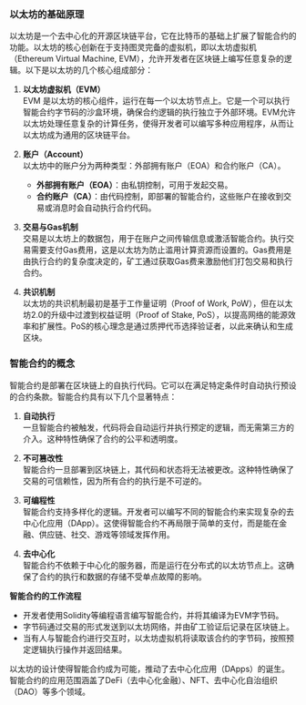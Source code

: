 
### 以太坊的基础原理

以太坊是一个去中心化的开源区块链平台，它在比特币的基础上扩展了智能合约的功能。以太坊的核心创新在于支持图灵完备的虚拟机，即以太坊虚拟机（Ethereum Virtual Machine, EVM），允许开发者在区块链上编写任意复杂的逻辑。以下是以太坊的几个核心组成部分：

1. **以太坊虚拟机（EVM）**  
   EVM 是以太坊的核心组件，运行在每一个以太坊节点上。它是一个可以执行智能合约字节码的沙盒环境，确保合约逻辑的执行独立于外部环境。EVM允许以太坊处理任意复杂的计算任务，使得开发者可以编写多种应用程序，从而让以太坊成为通用的区块链平台。

2. **账户（Account）**  
   以太坊中的账户分为两种类型：外部拥有账户（EOA）和合约账户（CA）。  
   - **外部拥有账户（EOA）**：由私钥控制，可用于发起交易。  
   - **合约账户（CA）**：由代码控制，即部署的智能合约，这些账户在接收到交易或消息时会自动执行合约代码。

3. **交易与Gas机制**  
   交易是以太坊上的数据包，用于在账户之间传输信息或激活智能合约。执行交易需要支付Gas费用，这是以太坊为防止滥用计算资源而设置的。Gas费用是由执行合约的复杂度决定的，矿工通过获取Gas费来激励他们打包交易和执行合约。  
   
4. **共识机制**  
   以太坊的共识机制最初是基于工作量证明（Proof of Work, PoW），但在以太坊2.0的升级中过渡到权益证明（Proof of Stake, PoS），以提高网络的能源效率和扩展性。PoS的核心理念是通过质押代币选择验证者，以此来确认和生成区块。

### 智能合约的概念

智能合约是部署在区块链上的自执行代码。它可以在满足特定条件时自动执行预设的合约条款。智能合约具有以下几个显著特点：

1. **自动执行**  
   一旦智能合约被触发，代码将会自动运行并执行预定的逻辑，而无需第三方的介入。这种特性确保了合约的公平和透明度。

2. **不可篡改性**  
   智能合约一旦部署到区块链上，其代码和状态将无法被更改。这种特性确保了交易的可信赖性，因为所有合约的执行是不可逆的。

3. **可编程性**  
   智能合约支持多样化的逻辑。开发者可以编写不同的智能合约来实现复杂的去中心化应用（DApp）。这使得智能合约不再局限于简单的支付，而是能在金融、供应链、社交、游戏等领域发挥作用。

4. **去中心化**  
   智能合约不依赖于中心化的服务器，而是运行在分布式的以太坊节点上。这确保了合约的执行和数据的存储不受单点故障的影响。

**智能合约的工作流程**  

- 开发者使用Solidity等编程语言编写智能合约，并将其编译为EVM字节码。
- 字节码通过交易的形式发送到以太坊网络，并由矿工验证后记录在区块链上。
- 当有人与智能合约进行交互时，以太坊虚拟机将读取该合约的字节码，按照预定逻辑执行操作并返回结果。

以太坊的设计使得智能合约成为可能，推动了去中心化应用（DApps）的诞生。智能合约的应用范围涵盖了DeFi（去中心化金融）、NFT、去中心化自治组织（DAO）等多个领域。
